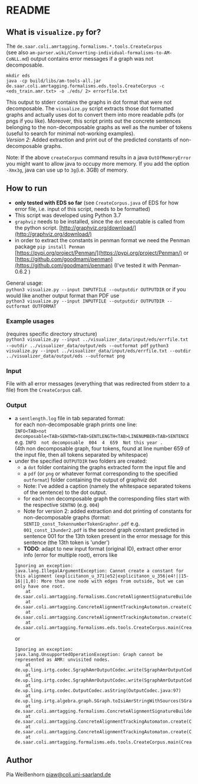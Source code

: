 # README 

## What is `visualize.py` for?
The `de.saar.coli.amrtagging.formalisms.*.tools.CreateCorpus`  
(see also `am-parser.wiki/Converting-individual-formalisms-to-AM-CoNLL.md`)
output contains error messages if a graph was not decomposable.
```
mkdir eds
java -cp build/libs/am-tools-all.jar de.saar.coli.amrtagging.formalisms.eds.tools.CreateCorpus -c <eds_train.amr.txt> -o ./eds/ 2> errorfile.txt
```
This output to stderr contains the graphs in dot format that were not 
decomposable. The `visualize.py` script extracts those dot formatted graphs and 
actually uses dot to convert them into more readable pdfs (or pngs if you like).
Moreover, this script prints out the concrete sentences belonging to the 
non-decomposable graphs as well as the number of tokens 
(useful to search for minimal not-working examples).  
*Version 2*: Added extraction and print out of the predicted constants of 
non-decomposable graphs.

Note: If the above `createCorpus` command results in a java `OutOfMemoryError`
you might want to allow java to occupy more memory.  If you add the option 
`-Xmx3g`, java can use up to `3g`(i.e. 3GB) of memory.


## How to run
- **only tested with EDS so far** (see `CreateCorpus.java` of EDS for how error
 file, i.e. input of this script, needs to be formatted)
- This script was developed using Python 3.7
- `graphviz` needs to be installed, since the `dot` executable is called 
from the python script. 
[http://graphviz.org/download/](http://graphviz.org/download/)
- in order to extract the constants in penman format we need the Penman package
  `pip install Penman`  
  [https://pypi.org/project/Penman/](https://pypi.org/project/Penman/) or 
  [https://github.com/goodmami/penman](https://github.com/goodmami/penman)
  (I've tested it with  Penman-0.6.2 )

General usage:  
`python3 visualize.py --input INPUTFILE --outputdir OUTPUTDIR`
or if you would like another output format than PDF use  
`python3 visualize.py --input INPUTFILE --outputdir OUTPUTDIR --outformat OUTFORMAT`


### Example usages
(requires specific directory structure)  
`python3 visualize.py --input ../visualizer_data/input/eds/errfile.txt --outdir ../visualizer_data/output/eds --outformat pdf`
`python3 visualize.py --input ../visualizer_data/input/eds/errfile.txt --outdir ../visualizer_data/output/eds --outformat png`


### Input
File with all error messages (everything that was redirected from stderr to
 a file) from the `CreateCorpus` call.

### Output
- a `sentlength.log` file in tab separated format:  
  for each non-decomposable graph prints one line:  
  `INFO<TAB>not decomposable<TAB>SENTNO<TAB>SENTLENGTH<TAB>LINENUMBER<TAB>SENTENCE`  
  e.g. `INFO  not decomposable  004  4  659  Not this year .`  
  (4th non decomposable graph, four tokens, found at line number 659 of the 
  input file, then all tokens separated by whitespace)
- under the specified `OUTPUTDIR` two folders are created: 
    - a `dot` folder  containing the graphs extracted form the input file and
    - a `pdf` (or `png` or whatever format corresponding to the 
    specified `outformat`) folder containing the output of graphviz dot
    - Note: I've added a caption (namely the whitespace separated tokens of the 
    sentence) to the dot output.
    - for each non decomposable graph the corresponding files start with the 
    respective `SENTNO` (e.g. `004`)
    - Note for version 2: added extraction and dot printing of constants for 
    non-decomposable graphs (format: `SENTID_const_TokennumberTokenGraphnr.pdf`
    e.g. `001_const_13under2.pdf` is the second graph constant predicted in 
    sentence 001 for the 13th token present in the error message for this 
    sentence (the 13th token is 'under')
    - **TODO**: adapt to new input format (original ID), extract other error 
    info (error for multiple root), errors like
    ```
    Ignoring an exception:
    java.lang.IllegalArgumentException: Cannot create a constant for this alignment (explicitanon_u_371|e52|explicitanon_u_356|e4!||15-16||1,0): More than one node with edges from outside, but we can only have one root.
        at de.saar.coli.amrtagging.formalisms.ConcreteAlignmentSignatureBuilder.getConstantsForAlignment(ConcreteAlignmentSignatureBuilder.java:292)
        at de.saar.coli.amrtagging.ConcreteAlignmentTrackingAutomaton.create(ConcreteAlignmentTrackingAutomaton.java:133)
        at de.saar.coli.amrtagging.ConcreteAlignmentTrackingAutomaton.create(ConcreteAlignmentTrackingAutomaton.java:109)
        at de.saar.coli.amrtagging.formalisms.eds.tools.CreateCorpus.main(CreateCorpus.java:129)
    ```
    or 
    ```
    Ignoring an exception:
    java.lang.UnsupportedOperationException: Graph cannot be represented as AMR: unvisited nodes.
        at de.up.ling.irtg.codec.SgraphAmrOutputCodec.write(SgraphAmrOutputCodec.java:63)
        at de.up.ling.irtg.codec.SgraphAmrOutputCodec.write(SgraphAmrOutputCodec.java:40)
        at de.up.ling.irtg.codec.OutputCodec.asString(OutputCodec.java:97)
        at de.up.ling.irtg.algebra.graph.SGraph.toIsiAmrStringWithSources(SGraph.java:626)
        at de.saar.coli.amrtagging.formalisms.ConcreteAlignmentSignatureBuilder.getConstantsForAlignment(ConcreteAlignmentSignatureBuilder.java:366)
        at de.saar.coli.amrtagging.ConcreteAlignmentTrackingAutomaton.create(ConcreteAlignmentTrackingAutomaton.java:133)
        at de.saar.coli.amrtagging.ConcreteAlignmentTrackingAutomaton.create(ConcreteAlignmentTrackingAutomaton.java:109)
        at de.saar.coli.amrtagging.formalisms.eds.tools.CreateCorpus.main(CreateCorpus.java:129)
    ```


## Author
Pia Weißenhorn
piaw@coli.uni-saarland.de
